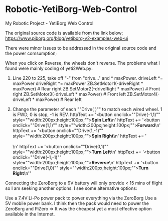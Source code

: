 # Robotic-YetiBorg-Web-Control
My Robotic Project - YetiBorg Web Control

The original source code is available from the link below;
https://www.piborg.org/blog/yetiborg-v2-examples-web-ui

There were minor issues to be addressed in the original source code and the power comsumption;

<The reverse issue>
When you click on Reverse, the wheels don't reverse.
The problems what I found were mainly coding of yeti2Web.py:

1. Line 220 to 225, take off "-" from "drive..." and  * maxPower.
            driveLeft *= maxPower
            driveRight *= maxPower
            ZB.SetMotor1(-driveRight * maxPower) # Rear right
            ZB.SetMotor2(-driveRight * maxPower) # Front right
            ZB.SetMotor3(-driveLeft  * maxPower) # Front left
            ZB.SetMotor4(-driveLeft  * maxPower) # Rear left

2. Change the parameter of each ""Drive( )"" to match each wired wheel. 1 is FWD, 0 is stop, -1 is REV.
            httpText += '<button onclick=""Drive(-1,1)"" style=""width:200px;height:100px;""><b>Spin Left</b></button>\n'
            httpText += '<button onclick=""Drive(1,1)"" style=""width:200px;height:100px;""><b>Forward</b></button>\n'
            httpText += '<button onclick=""Drive(1,-1)"" style=""width:200px;height:100px;""><b>Spin Right</b></button>\n'
            httpText += '<br /><br />\n'
            httpText += '<button onclick=""Drive(0,1)"" style=""width:200px;height:100px;""><b>Turn Left</b></button>\n'
            httpText += '<button onclick=""Drive(-1,-1)"" style=""width:200px;height:100px;""><b>Reverse</b></button>\n'
            httpText += '<button onclick=""Drive(1,0)"" style=""width:200px;height:100px;""><b>Turn Right</b></button>\n'"
            
<The issue with the battery insufficiency>
Connecting the ZeroBorg to a 9V battery will only provide < 15 mins of flight so I am seeking another options. I see some alternative options:

Use a 7.4V Li-Po power pack to power everything via the ZeroBorg
Use a 5V mobile power bank. I think then the pack would need to power the ZeroBorg and PiZero => It was the cheapest yet a most effective option available in the Internet.
